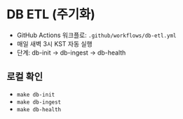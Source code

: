 # DB ETL (주기화)

- GitHub Actions 워크플로: `.github/workflows/db-etl.yml`
- 매일 새벽 3시 KST 자동 실행
- 단계: db-init → db-ingest → db-health

## 로컬 확인
- `make db-init`
- `make db-ingest`
- `make db-health`
